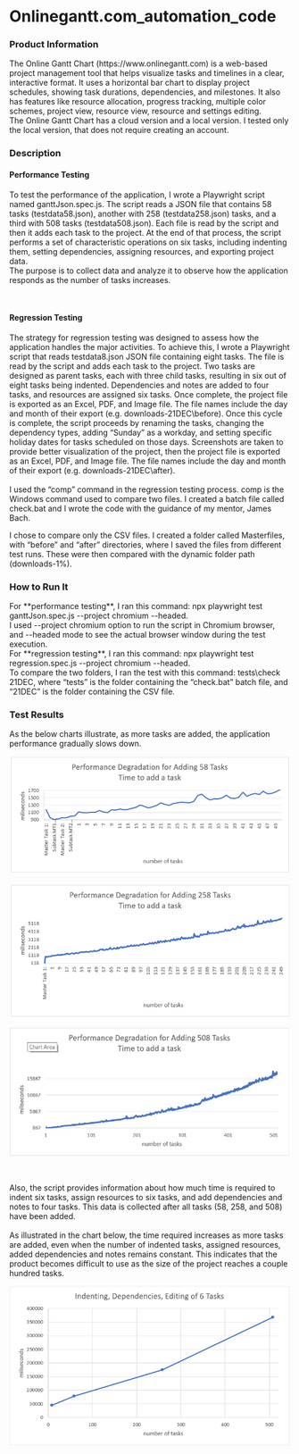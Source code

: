 # Onlinegantt.com_automation_code

<h3>Product Information</h3> <p> The Online Gantt Chart (https://www.onlinegantt.com) is a web-based project management tool that helps visualize tasks and timelines in a clear, interactive format. It uses a horizontal bar chart to display project schedules, showing task durations, dependencies, and milestones. It also has features like resource allocation, progress tracking, multiple color schemes, project view, resource view, resource and settings editing.<br>
The Online Gantt Chart has a cloud version and a local version. I tested only the local version, that does not require creating an account.
 </a> </p>

<h3>Description</h3> <p> <h4>Performance Testing</h4> </p> <p>To test the performance of the application, I wrote a Playwright script named ganttJson.spec.js. The script reads a JSON file that contains 58 tasks (testdata58.json), another with 258 (testdata258.json) tasks, and a third with 508 tasks (testdata508.json). Each file is read by the script and then it adds each task to the project. At the end of that process, the script performs a set of characteristic operations on six tasks, including indenting them, setting dependencies, assigning resources, and exporting project data.<br>
The purpose is to collect data and analyze it to observe how the application responds as the number of tasks increases.</p>
<br>
<h4>Regression Testing</h4> 
<p>The strategy for regression testing was designed to assess how the application handles the major activities. To achieve this, I wrote a Playwright script that reads testdata8.json JSON file containing eight tasks. The file is read by the script and adds each task to the project. Two tasks are designed as parent tasks, each with three child tasks, resulting in six out of eight tasks being indented. Dependencies and notes are added to four tasks, and resources are assigned six tasks. Once complete, the project file is exported as an Excel, PDF, and Image file. The file names include the day and month of their export (e.g. downloads-21DEC\before).
Once this cycle is complete, the script proceeds by renaming the tasks, changing the dependency types, adding “Sunday” as a workday, and setting specific holiday dates for tasks scheduled on those days. Screenshots are taken to provide better visualization of the project, then the project file is exported as an Excel, PDF, and Image file. The file names include the day and month of their export (e.g. downloads-21DEC\after).
<br>
<br> 
I used the “comp” command in the regression testing process. comp is the Windows command used to compare two files. I created a batch file called check.bat and I wrote the code with the guidance of my mentor, James Bach.
 
I chose to compare only the CSV files. I created a folder called Masterfiles, with “before” and “after” directories, where I saved the files from different test runs. These were then compared with the dynamic folder path (downloads-1%).

</p>

<h3>How to Run It</h3> <p>For **performance testing**, I ran this command: npx playwright test ganttJson.spec.js --project chromium --headed. <br> I used --project chromium option to run the script in Chromium browser, and --headed mode to see the actual browser window during the test execution.
<br>
For **regression testing**, I ran this command: npx playwright test regression.spec.js --project chromium --headed.<br>
To compare the two folders, I ran the test with this command: tests\check 21DEC, where “tests” is the folder containing the “check.bat” batch file, and “21DEC” is the folder containing the CSV file.
</p>

<h3>Test Results</h3> <p>As the below charts illustrate, as more tasks are added, the application performance gradually slows down.  </p>

![Image Alt](https://github.com/SiposCristina/Onlinegantt.com_automation_code/blob/914f5ad75e47110d4ae3696cf6924a2b600f1a70/Chart1.jpg)


![Image Alt](https://github.com/SiposCristina/Onlinegantt.com_automation_code/blob/20e64ecc35b2303dbab2003c09f30e4a50fe16b8/Chart2.jpg)


![Image Alt](https://github.com/SiposCristina/Onlinegantt.com_automation_code/blob/816a09d7fb6d10f47fdbb9516425004376ca6c9e/Chart3.jpg)


<br>
<p>Also, the script provides information about how much time is required to indent six tasks, assign resources to six tasks, and add dependencies and notes to four tasks. This data is collected after all tasks (58, 258, and 508) have been added. <br>
<br>
As illustrated in the chart below, the time required increases as more tasks are added, even when the number of indented tasks, assigned resources, added dependencies and notes remains constant.  This indicates that the product becomes difficult to use as the size of the project reaches a couple hundred tasks.
</p>

![Image Alt](https://github.com/SiposCristina/Onlinegantt.com_automation_code/blob/20e64ecc35b2303dbab2003c09f30e4a50fe16b8/Chart4.jpg)





